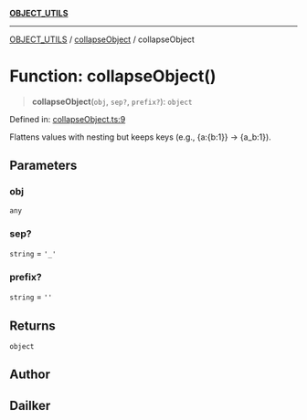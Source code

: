 [**OBJECT_UTILS**](../../README.md)

***

[OBJECT_UTILS](../../README.md) / [collapseObject](../README.md) / collapseObject

# Function: collapseObject()

> **collapseObject**(`obj`, `sep?`, `prefix?`): `object`

Defined in: [collapseObject.ts:9](https://github.com/dailker/everyutil/blob/fee6e9b8a6704ceb47f5b1ba754e0cca6cabc7c0/src/object/collapseObject.ts#L9)

Flattens values with nesting but keeps keys (e.g., {a:{b:1}} → {a_b:1}).

## Parameters

### obj

`any`

### sep?

`string` = `'_'`

### prefix?

`string` = `''`

## Returns

`object`

## Author

## Dailker
